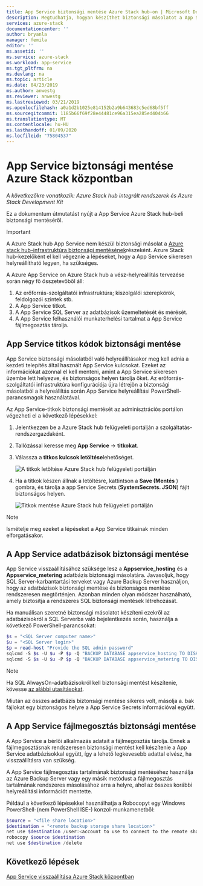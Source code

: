 ```yaml
---
title: App Service biztonsági mentése Azure Stack hub-on | Microsoft Docs
description: Megtudhatja, hogyan készíthet biztonsági másolatot a App Servicesról Azure Stack hub-on.
services: azure-stack
documentationcenter: ''
author: bryanla
manager: femila
editor: ''
ms.assetid: ''
ms.service: azure-stack
ms.workload: app-service
ms.tgt_pltfrm: na
ms.devlang: na
ms.topic: article
ms.date: 04/23/2019
ms.author: anwestg
ms.reviewer: anwestg
ms.lastreviewed: 03/21/2019
ms.openlocfilehash: a0a1d2b1025e814152b2a9b643683c5ed68bf5ff
ms.sourcegitcommit: 1185b66f69f28e44481ce96a315ea285ed404b66
ms.translationtype: MT
ms.contentlocale: hu-HU
ms.lasthandoff: 01/09/2020
ms.locfileid: "75804537"
---
```

# <a name="back-up-app-service-on-azure-stack-hub"></a>App Service biztonsági mentése Azure Stack központban

*A következőkre vonatkozik: Azure Stack hub integrált rendszerek és Azure Stack Development Kit*  

Ez a dokumentum útmutatást nyújt a App Service Azure Stack hub-beli biztonsági mentéséről.

> [!IMPORTANT]
> A Azure Stack hub App Service nem készül biztonsági másolat a [Azure stack hub-infrastruktúra biztonsági mentésének](azure-stack-backup-infrastructure-backup.md)részeként. Azure Stack hub-kezelőként el kell végeznie a lépéseket, hogy a App Service sikeresen helyreállítható legyen, ha szükséges.

A Azure App Service on Azure Stack hub a vész-helyreállítás tervezése során négy fő összetevőből áll:
1. Az erőforrás-szolgáltatói infrastruktúra; kiszolgálói szerepkörök, feldolgozói szintek stb. 
2. A App Service titkot.
3. A App Service SQL Server az adatbázisok üzemeltetését és mérését.
4. A App Service felhasználói munkaterhelési tartalmat a App Service fájlmegosztás tárolja.

## <a name="back-up-app-service-secrets"></a>App Service titkos kódok biztonsági mentése
App Service biztonsági másolatból való helyreállításakor meg kell adnia a kezdeti telepítés által használt App Service kulcsokat. Ezeket az információkat azonnal el kell menteni, amint a App Service sikeresen üzembe lett helyezve, és biztonságos helyen tárolja őket. Az erőforrás-szolgáltatói infrastruktúra konfigurációja újra létrejön a biztonsági másolatból a helyreállítás során App Service helyreállítási PowerShell-parancsmagok használatával.

Az App Service-titkok biztonsági mentését az adminisztrációs portálon végezheti el a következő lépésekkel: 

1. Jelentkezzen be a Azure Stack hub felügyeleti portálján a szolgáltatás-rendszergazdaként.

2. Tallózással keresse meg **App Service** -> **titkokat**. 

3. Válassza a **titkos kulcsok letöltése**lehetőséget.

   ![A titkok letöltése Azure Stack hub felügyeleti portálján](./media/app-service-back-up/download-secrets.png)

4. Ha a titkok készen állnak a letöltésre, kattintson a **Save (Mentés** ) gombra, és tárolja a app Service Secrets (**SystemSecrets. JSON**) fájlt biztonságos helyen. 

   ![Titkok mentése Azure Stack hub felügyeleti portálján](./media/app-service-back-up/save-secrets.png)

> [!NOTE]
> Ismételje meg ezeket a lépéseket a App Service titkainak minden elforgatásakor.

## <a name="back-up-the-app-service-databases"></a>A App Service adatbázisok biztonsági mentése
App Service visszaállításához szüksége lesz a **Appservice_hosting** és a **Appservice_metering** adatbázis biztonsági másolatára. Javasoljuk, hogy SQL Server-karbantartási terveket vagy Azure Backup Server használjon, hogy az adatbázisok biztonsági mentése és biztonságos mentése rendszeresen megtörténjen. Azonban minden olyan módszer használható, amely biztosítja a rendszeres SQL biztonsági mentések létrehozását.

Ha manuálisan szeretné biztonsági másolatot készíteni ezekről az adatbázisokról a SQL Serverba való bejelentkezés során, használja a következő PowerShell-parancsokat:

  ```powershell
  $s = "<SQL Server computer name>"
  $u = "<SQL Server login>" 
  $p = read-host "Provide the SQL admin password"
  sqlcmd -S $s -U $u -P $p -Q "BACKUP DATABASE appservice_hosting TO DISK = '<path>\hosting.bak'"
  sqlcmd -S $s -U $u -P $p -Q "BACKUP DATABASE appservice_metering TO DISK = '<path>\metering.bak'"
  ```

> [!NOTE]
> Ha SQL AlwaysOn-adatbázisokról kell biztonsági mentést készítenie, kövesse [az alábbi utasításokat](https://docs.microsoft.com/sql/database-engine/availability-groups/windows/configure-backup-on-availability-replicas-sql-server?view=sql-server-2017). 

Miután az összes adatbázis biztonsági mentése sikeres volt, másolja a. bak fájlokat egy biztonságos helyre a App Service Secrets információval együtt.

## <a name="back-up-the-app-service-file-share"></a>A App Service fájlmegosztás biztonsági mentése
A App Service a bérlői alkalmazás adatait a fájlmegosztás tárolja. Ennek a fájlmegosztásnak rendszeresen biztonsági mentést kell készítenie a App Service adatbázisokkal együtt, így a lehető legkevesebb adattal elvész, ha visszaállításra van szükség.

A App Service fájlmegosztás tartalmának biztonsági mentéséhez használja az Azure Backup Server vagy egy másik metódust a fájlmegosztás tartalmának rendszeres másolásához arra a helyre, ahol az összes korábbi helyreállítási információt mentette.

Például a következő lépésekkel használhatja a Robocopyt egy Windows PowerShell-(nem PowerShell ISE-) konzol-munkamenetből:

```powershell
$source = "<file share location>"
$destination = "<remote backup storage share location>"
net use $destination /user:<account to use to connect to the remote share in the format of domain\username> *
robocopy $source $destination
net use $destination /delete
```

## <a name="next-steps"></a>Következő lépések
[App Service visszaállítása Azure Stack központban](app-service-recover.md)